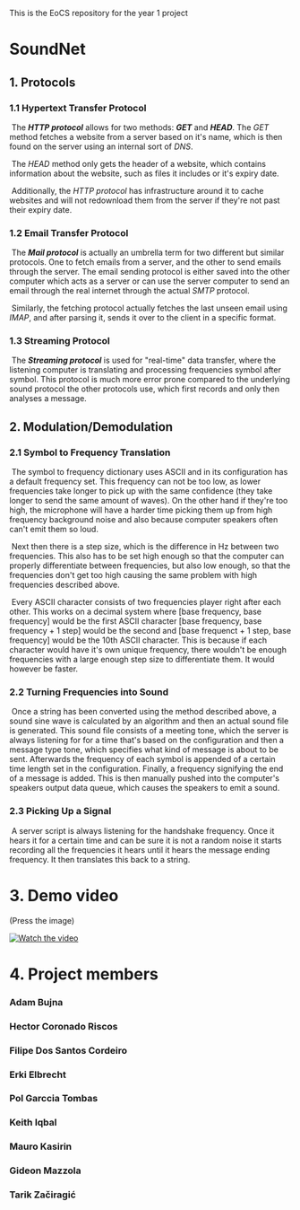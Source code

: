 This is the EoCS repository for the year 1 project 

# **SoundNet**

## 1. Protocols

### 1.1 Hypertext Transfer Protocol

​	The ***HTTP protocol*** allows for two methods: ***GET*** and  ***HEAD***. The *GET* method fetches a website from a server based on it's name, which is then found on the server using an internal sort of *DNS*.

​	The  *HEAD* method only gets the header of a website, which contains information about the website, such as files it includes or it's expiry date.

​	Additionally, the *HTTP protocol* has infrastructure around it to cache websites and will not redownload them from the server if they're not past their expiry date.

### 1.2 Email Transfer Protocol

​	The ***Mail protocol*** is actually an umbrella term for two different but similar protocols. One to fetch emails from a server, and the other to send emails through the server. The email sending protocol is either saved into the other computer which acts as a server or can use the server computer to send an email through the real internet through the actual *SMTP* protocol.

​	Similarly, the fetching protocol actually fetches the last unseen email using *IMAP*, and after parsing it, sends it over to the client in a specific format.

### 1.3 Streaming Protocol

​	The ***Streaming protocol*** is used for "real-time" data transfer, where the listening computer is translating and processing frequencies symbol after symbol. This protocol is much more error prone compared to the underlying sound protocol the other protocols use, which first records and only then analyses a message.

## 2. Modulation/Demodulation

### 2.1 Symbol to Frequency Translation

​	The symbol to frequency dictionary uses ASCII and in its configuration has a default frequency set. This frequency can not be too low, as lower frequencies take longer to pick up with the same confidence (they take longer to send the same amount of waves). On the other hand if they're too high, the microphone will have a harder time picking them up from high frequency background noise and also because computer speakers often can't emit them so loud.

​	Next then there is a step size, which is the difference in Hz between two frequencies. This also has to be set high enough so that the computer can properly differentiate between frequencies, but also low enough, so that the frequencies don't get too high causing the same problem with high frequencies described above.

​	Every ASCII character consists of two frequencies player right after each other. This works on a decimal system where [base frequency, base frequency] would be the first ASCII character [base frequency, base frequency + 1 step] would be the second and [base frequenct + 1 step, base frequency] would be the 10th ASCII character. This is because if each character would have it's own unique frequency, there wouldn't be enough frequencies with a large enough step size to differentiate them. It would however be faster.

### 2.2 Turning Frequencies into Sound

​	Once a string has been converted using the method described above, a sound  sine wave is calculated by an algorithm and then an actual sound file is generated. This sound file consists of a meeting tone, which the server is always listening for for a time that's based on the configuration and then a message type tone, which specifies what kind of message is about to be sent. Afterwards the frequency of each symbol is appended of a certain time length set in the configuration. Finally, a frequency signifying the end of a message is added. This is then manually pushed into the computer's speakers output data queue, which causes the speakers to emit a sound.

### 2.3 Picking Up a Signal

​	A server script is always listening for the handshake frequency. Once it hears it for a certain time and can be sure it is not a random noise it starts recording all the frequencies it hears until it hears the message ending frequency. It then translates this back to a string.

# 3. Demo video

(Press the image)

[![Watch the video](https://img.youtube.com/vi/ebeE0NMbJdk/maxresdefault.jpg)](https://youtu.be/ebeE0NMbJdk)

# 4. Project members
### Adam Bujna
### Hector Coronado Riscos
### Filipe Dos Santos Cordeiro
### Erki Elbrecht
### Pol Garccia Tombas
### Keith Iqbal
### Mauro Kasirin
### Gideon Mazzola
### Tarik Začiragić